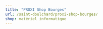 ```yaml
---
title: "PROXI Shop Bourges"
url: /saint-doulchard/proxi-shop-bourges/
shop: matériel informatique
---
```


